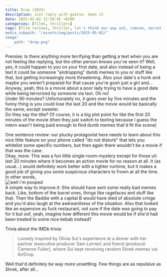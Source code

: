 ```yaml
---
title: Drop (2025)
description: Just reply with goatse, damn it
date: 2025-05-02 21:39:45 +0200
categories: [films, thrillers]
tags: [film reviews, thriller, let's think our way out, romcom, secret sad movie, the internet is scary, they say the title]
media_subpath: "/assets/img/posts/2025-05-02/"
image:
    path: "drop.png"
---
```

<span class="reviewsection">Premise:</span> Is there anything more terrifying than getting a text when you are not feeling like replying, but the other person *knows* you've seen it? Well, yes, it could happen to you on your first date, and also instead of being a text it could be someone "airdropping" dumb memes to you or stuff like that, but getting increasingly more threatening. Also your date's a hunk and maybe you weren't prepared for that cause you're gosh just a girl and...<br/>Anyway, yeah, this is a movie about a poor lady trying to have a good date while being terrorized by someone via text. Oh no!<br/>
<span class="reviewsection">Under 90 minutes?</span> Unfortunately no, it goes over by five minutes and the funny thing is you could lose the last 20 and the movie would be basically the same, except sweeter.<br/>
<span class="reviewsection">Do they say the title?</span> Of course, it is a big plot point for like the first 20 minutes of the movie (then they just switch to texting because I guess the intern wasn't being paid enough to find dumb memes that'd fit the scene)

<span class="reviewsection">One sentence review:</span> our plucky protagonist here needs to learn about this nice little feature on your phone called "do not disturb" that lets you whitelist some specific numbers, but then again there wouldn't be a movie if that was the case.<br/>
<span class="reviewsection">Okay, more:</span> This was a fun little single-room-mystery except for those uh last 20 minutes where it becomes an action movie for no reason at all. It (as usual...) would definitely work better with a tighter runtime, but it makes a good job of giving you some suspicious characters to frown at all the time. In other words,<br/>![well i'm pooped](steamed.gif)<br/>
<span class="reviewsection">A simple way to improve it:</span> She should have sent some really bad memes back. Like, bottom of the barrel ones, things like ragefaces and stuff like that. Then the Baddie with a capital B would have died of absolute cringe and you'd also laugh at the awkwardness of the situation. Also that looked like an expensive as fuck restaurant, not sure if the date was going to pay for it but oof, yeah, imagine how different this movie would be if she'd had been treated to some nice kebab instead?

<span class="reviewsection">Trivia about the IMDb trivia:</span>
> Loosely inspired by Olivia Sui's experience at a dinner with her partner (executive producer Sam Lerner) and friend (producer Cameron Fuller), where Sui kept receiving random Shrek memes via AirDrop.

Well that'd definitely be way more unsettling. Few things are as repulsive as Shrek, after all...